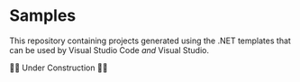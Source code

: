 # Samples
This repository containing projects generated using the .NET templates that can be used by Visual Studio Code _and_ Visual Studio.

:construction::construction: Under Construction :construction::construction: